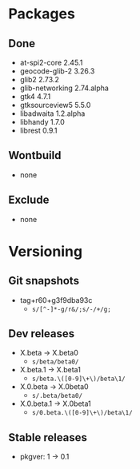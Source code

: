 # Packages
## Done
- at-spi2-core 2.45.1
- geocode-glib-2 3.26.3
- glib2 2.73.2
- glib-networking 2.74.alpha
- gtk4 4.7.1
- gtksourceview5 5.5.0
- libadwaita 1.2.alpha
- libhandy 1.7.0
- librest 0.9.1


## Wontbuild
- none

## Exclude
- none

# Versioning
## Git snapshots
* tag+r60+g3f9dba93c
  * `s/[^-]*-g/r&/;s/-/+/g;`
## Dev releases
* X.beta -> X.beta0
  * `s/beta/beta0/`
* X.beta.1 -> X.beta1
  * `s/beta.\([0-9]\+\)/beta\1/`
* X.0.beta -> X.0beta0
  * `s/.beta/beta0/`
* X.0.beta.1 -> X.0beta1
  * `s/0.beta.\([0-9]\+\)/beta\1/`

## Stable releases
* pkgver: 1 -> 0.1
